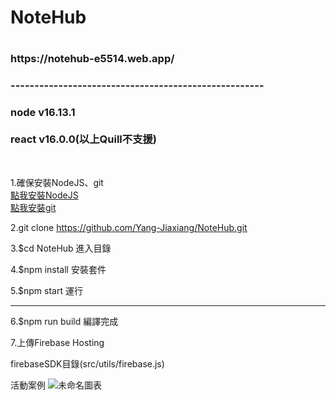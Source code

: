<H1>NoteHub <H1/>
<h3>https://notehub-e5514.web.app/ <h3/>
-----------------------------------------------------
<h3>node v16.13.1<br><br>
react v16.0.0(以上Quill不支援)</h3><br>

1.確保安裝NodeJS、git<br>
<a href="https://nodejs.org/dist/v16.13.1/node-v16.13.1-x64.msi">點我安裝NodeJS</a><br>
<a class="button" id="download-link" href="/download/win">點我安裝git</a>

2.git clone https://github.com/Yang-Jiaxiang/NoteHub.git

3.$cd NoteHub
進入目錄

4.$npm install
安裝套件

5.$npm start 
運行

------------------------------------------------------

6.$npm run build
編譯完成

7.上傳Firebase Hosting


firebaseSDK目錄(src/utils/firebase.js)


活動案例
![未命名圖表](https://user-images.githubusercontent.com/81738019/148055451-aab1c376-7303-4713-aa04-167e95152bef.jpg)
